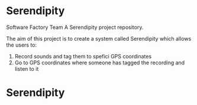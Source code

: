 # Serendipity
Software Factory Team A Serendipity project repository.

The aim of this project is to create a system called Serendipity which allows the users to:

1. Record sounds and tag them to spefici GPS coordinates
2. Go to GPS coordinates where someone has tagged the recording and listen to it
# Serendipity
